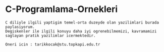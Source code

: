 # C-Programlama-Ornekleri

    C diliyle ilgili yaptigim temel-orta duzeyde olan yazilimlari burada paylasiyorum. 
    Degiskenler ile ilgili konuyu daha iyi ogrenebilmemizi, kavramamizi saglayan pratik yazilimlar icermektedir.
    
    Oneri icin : tarikkocak@stu.topkapi.edu.tr
    
  

